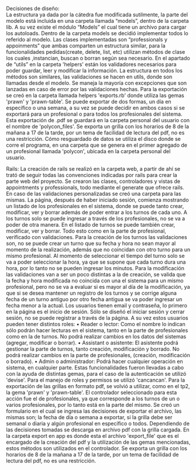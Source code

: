 
Decisiones de diseño:  
La estructura ya dada por la cátedra fue modificada sutilmente, la parte del modelo está incluida en una carpeta llamada “models”, dentro de la carpeta lib. A su vez existe el módulo “Models” el cual tiene un archivo para cargar los autoloads.
Dentro de la carpeta models se decidió implementar todos lo referido al modelo. Las clases implementadas son “professionals y appoinments” que ambas comparten un estructura similar, para la funcionalidades pedidas(create, delete, list, etc) utilizan métodos de clase los cuales ,instancian, buscan o borran según sea necesario.
En el apartado de “utils” en la carpeta 'helpers' están los validadores necesarios para poder guardar, leer y modificar la información.
La estructura en todos los métodos son similares, las validaciones se hacen en utils, donde son llamadas desde el modelo. Se maneja la mayoría con excepciones que son lanzadas en caso de error por las validaciones hechas.
Para la exportación se creó en la carpeta llamada helpers 'exports.rb' donde utiliza las gemas 'prawn' y 'prawn-table'. Se puede exportar de dos formas, un día en específico o una semana, a su vez se puede decidir en ambos casos si se exportará para un profesional o para todos los profesionales del sistema.
Esta exportación de .pdf se guardará en la carpeta personal del usuario con el nombre de 'polycon_files'.
Se exporta un grilla con los horarios de 8 de la mañana a 17 de la tarde, por un tema de facilidad de lectura del pdf, no es una restricción.
Cómo resguardado de datos se utiliza el disco donde se corre el programa, en una carpeta que se genera en el primer agregado de un profesional llamada 'polycon', ubicada en la carpeta personal del usuario.
 

Rails:
La creación de rails se realizó en la carpeta web, a partir de ahí se trató de seguir todas las convenciones indicadas por rails para crear la parte web del proyecto. Se crearon las clases, controladores y vistas de appointments y professionals, todo mediante el generate que ofrece rails.
En caso de las validaciones personalizadas se creó una carpeta para las mismas.
La página, después de haber iniciado sesión, comienza mostrando un listado de los profesionales en el sistema, donde se puede tanto crear, modificar, ver y borrar además de poder entrar a los turnos de cada uno.
A los turnos solo se puede ingresar a través de los profesionales, no se va a poder de otra manera.
En el listado de turnos se puede también crear, modificar, ver y borrar. Todo esto como en la parte de profesional, verificado con validaciones.
Para la creación de los turnos las validaciones son, no se puede crear un turno que su fecha y hora no sean mayor al momento de la realización, además que no coincidan con otro turno para un mismo profesional. Al momento de seleccionar el tiempo del turno solo se va a poder seleccionar la hora, ya que se supone que cada turno dura una hora, por lo tanto no se pueden ingresar los minutos.
Para la modificación las validaciones van a ser un poco distintas a la de creación, se valida que la fecha y hora modificada no coincida con una el sistema para un mismo profesional, pero no se va a evaluar si es mayor al día de la modificación, ya que si se desea mantener un registro de los turnos y se corrige alguna fecha de un turno antiguo por otro fecha antigua se va poder ingresar un fecha menor a la actual.
Los usuarios tienen email y contraseña, lo primero en la página es el inicio de sesión. Sólo se diseñó el iniciar sesión y cerrar sesión, no se puede registrar a través de la página. A su vez estos usuarios pueden tener distintos roles:
• Reader o lector: Como el nombre lo indican sólo podrán hacer lecturas en el sistema, tanto en la parte de profesionales como en la de turnos. No podrá realizar cambios en los datos del sistemas (agregar, modificar o borrar).
• Assistant o asistente: El asistente podrá gestionar la parte de turnos, tanto creación, modificación y borrado. No podrá realizar cambios en la parte de profesionales, (creación, modificación o borrado).
• Admin o administrador: Podrá hacer cualquier operación en sistema, en cualquier parte.
Estas funcionalidades fueron llevadas a cabo con la ayuda de distintas gemas, para el caso de la autenticación se utilizó 'devise'. Para el manejo de roles y permisos se utilizó 'cancancan'.
Para la exportación de las grillas en formato pdf, se volvió a utilizar, como en el tp2, la gema 'prawn' y 'prawn-table'. El controlador seleccionado para esta acción fue el de profesionales, ya que corresponde a los turnos de un o varios profesionales, por lo tanto está en la parte del mismo. Se creó un formulario en el cual se ingresa las decisiones de exportar el archivo, las mismas son; la fecha de día o semana a exportar, si la grilla debe ser semanal o diaria y algún profesional en específico o todos.
Dependiendo de las decisiones tomadas se descarga en archivo pdf con la grilla cargada.
En la carpeta export en app es donde esta el archivo 'export_file' que es el encargado de la creación del pdf y la utilización de las gemas mencionadas, estos métodos son utilizados en el controlador.
Se exporta un grilla con los horarios de 8 de la mañana a 17 de la tarde, por un tema de facilidad de lectura del pdf, no es una restricción.

